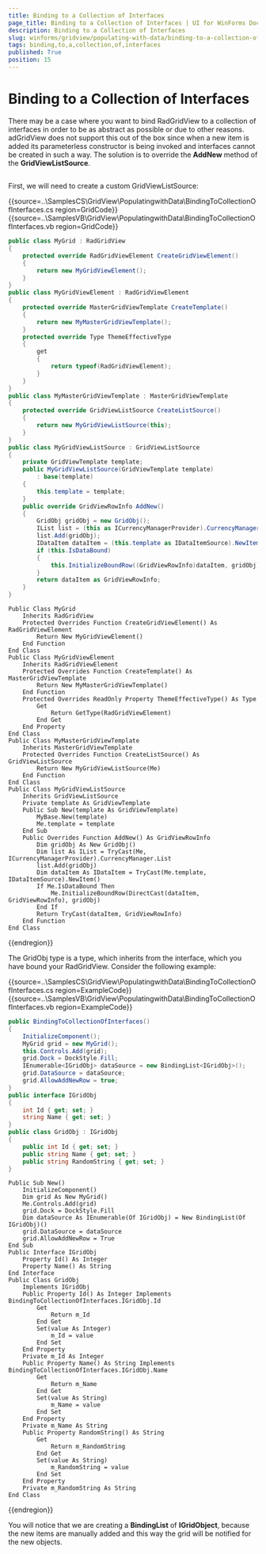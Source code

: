 ```yaml
---
title: Binding to a Collection of Interfaces
page_title: Binding to a Collection of Interfaces | UI for WinForms Documentation
description: Binding to a Collection of Interfaces
slug: winforms/gridview/populating-with-data/binding-to-a-collection-of-interfaces
tags: binding,to,a,collection,of,interfaces
published: True
position: 15
---
```


# Binding to a Collection of Interfaces



There may be a case where you want to bind RadGridView to a collection of interfaces in order to be as abstract as possible or due to other reasons. adGridView does not support this out of the box since when a new item is added its parameterless constructor is being invoked and interfaces cannot be created in such a way. The solution is to override the __AddNew__ method of the __GridViewListSource__.

## 

First, we will need to create a custom GridViewListSource:

{{source=..\SamplesCS\GridView\PopulatingwithData\BindingToCollectionOfInterfaces.cs region=GridCode}} 
{{source=..\SamplesVB\GridView\PopulatingwithData\BindingToCollectionOfInterfaces.vb region=GridCode}} 

````C#
public class MyGrid : RadGridView
{
    protected override RadGridViewElement CreateGridViewElement()
    {
        return new MyGridViewElement();
    }
}
public class MyGridViewElement : RadGridViewElement
{
    protected override MasterGridViewTemplate CreateTemplate()
    {
        return new MyMasterGridViewTemplate();
    }
    protected override Type ThemeEffectiveType
    {
        get
        {
            return typeof(RadGridViewElement);
        }
    }
}
public class MyMasterGridViewTemplate : MasterGridViewTemplate
{
    protected override GridViewListSource CreateListSource()
    {
        return new MyGridViewListSource(this);
    }
}
public class MyGridViewListSource : GridViewListSource
{
    private GridViewTemplate template;
    public MyGridViewListSource(GridViewTemplate template)
        : base(template)
    {
        this.template = template;
    }
    public override GridViewRowInfo AddNew()
    {
        GridObj gridObj = new GridObj();
        IList list = (this as ICurrencyManagerProvider).CurrencyManager.List;
        list.Add(gridObj);
        IDataItem dataItem = (this.template as IDataItemSource).NewItem();
        if (this.IsDataBound)
        {
            this.InitializeBoundRow((GridViewRowInfo)dataItem, gridObj);
        }
        return dataItem as GridViewRowInfo;
    }
}

````
````VB.NET
Public Class MyGrid
    Inherits RadGridView
    Protected Overrides Function CreateGridViewElement() As RadGridViewElement
        Return New MyGridViewElement()
    End Function
End Class
Public Class MyGridViewElement
    Inherits RadGridViewElement
    Protected Overrides Function CreateTemplate() As MasterGridViewTemplate
        Return New MyMasterGridViewTemplate()
    End Function
    Protected Overrides ReadOnly Property ThemeEffectiveType() As Type
        Get
            Return GetType(RadGridViewElement)
        End Get
    End Property
End Class
Public Class MyMasterGridViewTemplate
    Inherits MasterGridViewTemplate
    Protected Overrides Function CreateListSource() As GridViewListSource
        Return New MyGridViewListSource(Me)
    End Function
End Class
Public Class MyGridViewListSource
    Inherits GridViewListSource
    Private template As GridViewTemplate
    Public Sub New(template As GridViewTemplate)
        MyBase.New(template)
        Me.template = template
    End Sub
    Public Overrides Function AddNew() As GridViewRowInfo
        Dim gridObj As New GridObj()
        Dim list As IList = TryCast(Me, ICurrencyManagerProvider).CurrencyManager.List
        list.Add(gridObj)
        Dim dataItem As IDataItem = TryCast(Me.template, IDataItemSource).NewItem()
        If Me.IsDataBound Then
            Me.InitializeBoundRow(DirectCast(dataItem, GridViewRowInfo), gridObj)
        End If
        Return TryCast(dataItem, GridViewRowInfo)
    End Function
End Class

````

{{endregion}} 

The GridObj type is a type, which inherits from the interface, which you have bound your RadGridView. Consider the following example:

{{source=..\SamplesCS\GridView\PopulatingwithData\BindingToCollectionOfInterfaces.cs region=ExampleCode}} 
{{source=..\SamplesVB\GridView\PopulatingwithData\BindingToCollectionOfInterfaces.vb region=ExampleCode}} 

````C#
public BindingToCollectionOfInterfaces()
{
    InitializeComponent();
    MyGrid grid = new MyGrid();
    this.Controls.Add(grid);
    grid.Dock = DockStyle.Fill;
    IEnumerable<IGridObj> dataSource = new BindingList<IGridObj>();
    grid.DataSource = dataSource;
    grid.AllowAddNewRow = true;
}
public interface IGridObj
{
    int Id { get; set; }
    string Name { get; set; }
}
public class GridObj : IGridObj
{
    public int Id { get; set; }
    public string Name { get; set; }
    public string RandomString { get; set; }
}

````
````VB.NET
Public Sub New()
    InitializeComponent()
    Dim grid As New MyGrid()
    Me.Controls.Add(grid)
    grid.Dock = DockStyle.Fill
    Dim dataSource As IEnumerable(Of IGridObj) = New BindingList(Of IGridObj)()
    grid.DataSource = dataSource
    grid.AllowAddNewRow = True
End Sub
Public Interface IGridObj
    Property Id() As Integer
    Property Name() As String
End Interface
Public Class GridObj
    Implements IGridObj
    Public Property Id() As Integer Implements BindingToCollectionOfInterfaces.IGridObj.Id
        Get
            Return m_Id
        End Get
        Set(value As Integer)
            m_Id = value
        End Set
    End Property
    Private m_Id As Integer
    Public Property Name() As String Implements BindingToCollectionOfInterfaces.IGridObj.Name
        Get
            Return m_Name
        End Get
        Set(value As String)
            m_Name = value
        End Set
    End Property
    Private m_Name As String
    Public Property RandomString() As String
        Get
            Return m_RandomString
        End Get
        Set(value As String)
            m_RandomString = value
        End Set
    End Property
    Private m_RandomString As String
End Class

````

{{endregion}} 

You will notice that we are creating a __BindingList__ of __IGridObject__, because the new items are manually added and this way the grid will be notified for the new objects.
          
